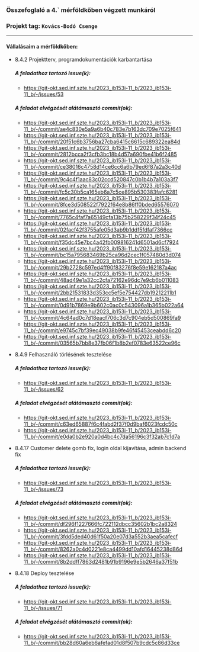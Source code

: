 ### Összefoglaló a 4.` mérföldkőben végzett munkáról

### Projekt tag: `Kovács-Bodó Csenge`

___

#### Vállalásaim a mérföldkőben: 

 - 8.4.2 Projektterv, programdokumentációk karbantartása
    ##### A feladathoz tartozó issue(k):

     - https://git-okt.sed.inf.szte.hu/2023_ib153i-11_b/2023_ib153i-11_b/-/issues/53

    ##### A feladat elvégzését alátámasztó commit(ok):

     - https://git-okt.sed.inf.szte.hu/2023_ib153i-11_b/2023_ib153i-11_b/-/commit/ae4c830e5a9a6b40c783e7b163dc709e7025f641
     - https://git-okt.sed.inf.szte.hu/2023_ib153i-11_b/2023_ib153i-11_b/-/commit/20f51c6b3756ba27cba6415c6615c689322ea84d
     - https://git-okt.sed.inf.szte.hu/2023_ib153i-11_b/2023_ib153i-11_b/-/commit/2812bcca2f3cfb3bc18b4d57a690fbe41b6f2485
     - https://git-okt.sed.inf.szte.hu/2023_ib153i-11_b/2023_ib153i-11_b/-/commit/ce38016c4758d14ce6cc6a6b79ed6f87a2a3c40d
     - https://git-okt.sed.inf.szte.hu/2023_ib153i-11_b/2023_ib153i-11_b/-/commit/9c4c4f1aac83c02ccd520847c0b1b4b7a103a3f7
     - https://git-okt.sed.inf.szte.hu/2023_ib153i-11_b/2023_ib153i-11_b/-/commit/fc5c30b5ca165eb6a7c5ce895b530383fafc6281
     - https://git-okt.sed.inf.szte.hu/2023_ib153i-11_b/2023_ib153i-11_b/-/commit/8fce3d508522f7922f64e8b86ff0bded65576070
     - https://git-okt.sed.inf.szte.hu/2023_ib153i-11_b/2023_ib153i-11_b/-/commit/7765c4faf7a65149cfa13b75b258229f34f24c45
     - https://git-okt.sed.inf.szte.hu/2023_ib153i-11_b/2023_ib153i-11_b/-/commit/02facf42f3755afe05d3ab9b1ddf5fdfaf7366cc
     - https://git-okt.sed.inf.szte.hu/2023_ib153i-11_b/2023_ib153i-11_b/-/commit/f35dc45e7bc4a42fb009816241d6501ad6cf7924
     - https://git-okt.sed.inf.szte.hu/2023_ib153i-11_b/2023_ib153i-11_b/-/commit/bc15a795683469b25ca96d2cec1f057480d3d074
     - https://git-okt.sed.inf.szte.hu/2023_ib153i-11_b/2023_ib153i-11_b/-/commit/29b2728c597ed4ff90f83276f8e59e162187a4ac
     - https://git-okt.sed.inf.szte.hu/2023_ib153i-11_b/2023_ib153i-11_b/-/commit/48ad49e1a32cc2cfa72162e96dc7e9cb6b011083
     - https://git-okt.sed.inf.szte.hu/2023_ib153i-11_b/2023_ib153i-11_b/-/commit/2bb21531833d353cc5ef5e754427db19212211b1
     - https://git-okt.sed.inf.szte.hu/2023_ib153i-11_b/2023_ib153i-11_b/-/commit/0d91b7869e9b602c0ac0c543096a1b365b022a64
     - https://git-okt.sed.inf.szte.hu/2023_ib153i-11_b/2023_ib153i-11_b/-/commit/4c64ad0c7d18eacf706c3d7c904eb5d500869fa9
     - https://git-okt.sed.inf.szte.hu/2023_ib153i-11_b/2023_ib153i-11_b/-/commit/e9745c7bf39ec49038b9fe46f45453ceabdd6c20
     - https://git-okt.sed.inf.szte.hu/2023_ib153i-11_b/2023_ib153i-11_b/-/commit/03565b7bb8e37fb06f1b8b2ef0783e63522ce96c




 - 8.4.9 Felhasználó törlésének tesztelése

    ##### A feladathoz tartozó issue(k):

     - https://git-okt.sed.inf.szte.hu/2023_ib153i-11_b/2023_ib153i-11_b/-/issues/62

    ##### A feladat elvégzését alátámasztó commit(ok):

     - https://git-okt.sed.inf.szte.hu/2023_ib153i-11_b/2023_ib153i-11_b/-/commit/c63ed65887f6c4fabd2f37f0d9baf6023fcdc50c
     - https://git-okt.sed.inf.szte.hu/2023_ib153i-11_b/2023_ib153i-11_b/-/commit/e0da0b2e920a0d4bc4c7da56196c3f32ab7c1d7a


 
 - 8.4.17 Customer delete gomb fix, login oldal kijavítása, admin backend fix

    ##### A feladathoz tartozó issue(k):

     - https://git-okt.sed.inf.szte.hu/2023_ib153i-11_b/2023_ib153i-11_b/-/issues/73

    ##### A feladat elvégzését alátámasztó commit(ok):

     - https://git-okt.sed.inf.szte.hu/2023_ib153i-11_b/2023_ib153i-11_b/-/commit/df296f1227666fc722112dbcc35602b1bc2a8324
     - https://git-okt.sed.inf.szte.hu/2023_ib153i-11_b/2023_ib153i-11_b/-/commit/3fdd5ded40d61f50a20e07d3a552b3aea5cafecf
     - https://git-okt.sed.inf.szte.hu/2023_ib153i-11_b/2023_ib153i-11_b/-/commit/8262a0c4d0221e8ca4499dd10afd16445238d86d
     - https://git-okt.sed.inf.szte.hu/2023_ib153i-11_b/2023_ib153i-11_b/-/commit/8b2ddff7863d2481b91b9196e9e5b2646a37f51b

 
 - 8.4.18 Deploy tesztelése

    ##### A feladathoz tartozó issue(k):

     - https://git-okt.sed.inf.szte.hu/2023_ib153i-11_b/2023_ib153i-11_b/-/issues/71

    ##### A feladat elvégzését alátámasztó commit(ok):

     - https://git-okt.sed.inf.szte.hu/2023_ib153i-11_b/2023_ib153i-11_b/-/commit/bb28d60a6eb6afefad01d8f507b9cdc5c86d33ce
